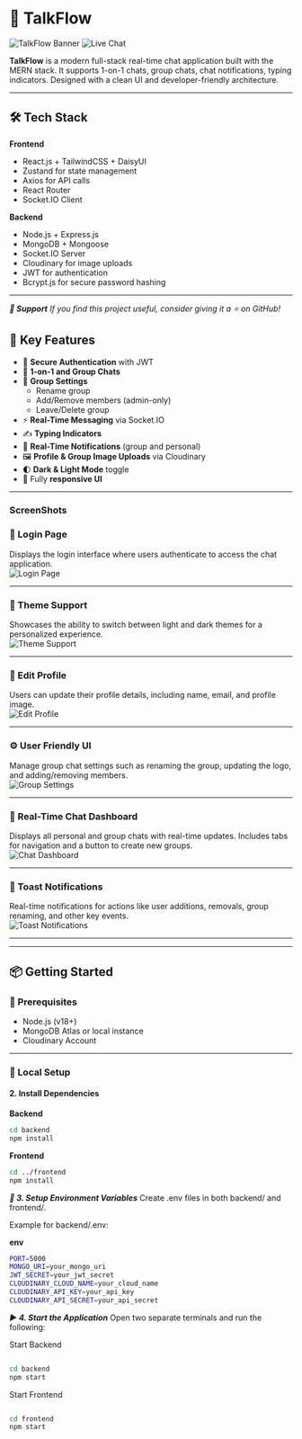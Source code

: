 # 💬 TalkFlow 

![TalkFlow Banner](https://img.shields.io/badge/MERN-Stack-blue.svg) ![Live Chat](https://img.shields.io/badge/Real--Time-Enabled-brightgreen)

**TalkFlow** is a modern full-stack real-time chat application built with the MERN stack. It supports 1-on-1 chats, group chats, chat notifications, typing indicators. Designed with a clean UI and developer-friendly architecture.

---

## 🛠️ Tech Stack

**Frontend**  
- React.js + TailwindCSS + DaisyUI  
- Zustand for state management  
- Axios for API calls  
- React Router  
- Socket.IO Client

**Backend**  
- Node.js + Express.js  
- MongoDB + Mongoose  
- Socket.IO Server  
- Cloudinary for image uploads  
- JWT for authentication  
- Bcrypt.js for secure password hashing

---

***💖 Support***
*If you find this project useful, consider giving it a ⭐ on GitHub!*

## 🔑 Key Features

- 🔐 **Secure Authentication** with JWT
- 💬 **1-on-1 and Group Chats**
- 👥 **Group Settings**
  - Rename group
  - Add/Remove members (admin-only)
  - Leave/Delete group
- ⚡ **Real-Time Messaging** via Socket.IO
- ✍️ **Typing Indicators**
- 🔔 **Real-Time Notifications** (group and personal)
- 🖼️ **Profile & Group Image Uploads** via Cloudinary
- 🌓 **Dark & Light Mode** toggle
- 📱 Fully **responsive UI**
---
### ScreenShots

### 🔐 Login Page  
Displays the login interface where users authenticate to access the chat application.  
![Login Page](https://github.com/user-attachments/assets/72f39634-78b0-4db9-971b-a04ffee0a3ae)

---

### 🎨 Theme Support  
Showcases the ability to switch between light and dark themes for a personalized experience.  
![Theme Support](https://github.com/user-attachments/assets/dd9a73dd-9801-479c-8066-8339e264adf7)

---

### 👤 Edit Profile  
Users can update their profile details, including name, email, and profile image.  
![Edit Profile](https://github.com/user-attachments/assets/cc69d4ea-51ee-4e2d-9156-e8a1cc581137)

---

### ⚙️ User Friendly UI 
Manage group chat settings such as renaming the group, updating the logo, and adding/removing members.  
![Group Settings](https://github.com/user-attachments/assets/8d3c9fe3-61d0-4bf7-8404-b4f454180e68)

---

### 💬 Real-Time Chat Dashboard  
Displays all personal and group chats with real-time updates. Includes tabs for navigation and a button to create new groups.  
![Chat Dashboard](https://github.com/user-attachments/assets/ff182346-cc49-4a88-a0ef-292e344cae7a)

---

### 🔔 Toast Notifications  
Real-time notifications for actions like user additions, removals, group renaming, and other key events.  
![Toast Notifications](https://github.com/user-attachments/assets/e2bad561-5a43-4f30-8068-f90b53d1212a)

---

---
## 📦 Getting Started

### 🔧 Prerequisites

- Node.js (v18+)
- MongoDB Atlas or local instance
- Cloudinary Account

---

### 🚀 Local Setup

#### 2. Install Dependencies

**Backend**
```bash
cd backend
npm install

```
**Frontend**

```bash
cd ../frontend
npm install
```
***🔐 3. Setup Environment Variables***
Create .env files in both backend/ and frontend/.

Example for backend/.env:

**env**
```bash
PORT=5000
MONGO_URI=your_mongo_uri
JWT_SECRET=your_jwt_secret
CLOUDINARY_CLOUD_NAME=your_cloud_name
CLOUDINARY_API_KEY=your_api_key
CLOUDINARY_API_SECRET=your_api_secret
```

***▶️ 4. Start the Application***
Open two separate terminals and run the following:

Start Backend

```bash

cd backend
npm start
```
Start Frontend

```bash

cd frontend
npm start
```
